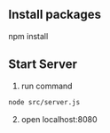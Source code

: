 ## Install packages
npm install

## Start Server
1. run command
```sh
node src/server.js
```
2. open localhost:8080

